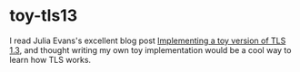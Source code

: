 # toy-tls13

I read Julia Evans's excellent blog post [Implementing a toy version of TLS 1.3](https://jvns.ca/blog/2022/03/23/a-toy-version-of-tls/),
and thought writing my own toy implementation would be a cool way to learn how
TLS works.
